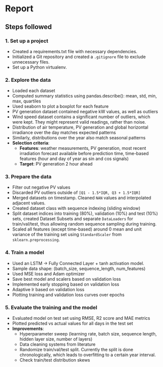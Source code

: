 # Report

## Steps followed

### 1. Set up a project
- Created a requirements.txt file with necessary dependencies.
- Initialized a Git repository and created a `.gitignore` file to exclude unnecessary files.
- Set up a Python virtualenv.

### 2. Explore the data
- Loaded each dataset
- Computed summary statistics using pandas.describe(): mean, std, min, max, quartiles
- Used seaborn to plot a boxplot for each feature
- PV generation dataset contained negative kW values, as well as outliers
- Wind speed dataset contains a significant number of outliers, which were kept. They might represent valid readings, rather than noise.
- Distribution of air temperature, PV generation and global horizontal irradiance over the day matches expected patterns
- Similarly, distributions over the year also match seasonal patterns
- **Selection criteria**:
  - **Features**: weather measurements, PV generation, most recent irradiation forecast available before prediction time, time-based features (hour and day of year as sin and cos signals)
  - **Target**: PV generation 2 hour ahead

### 3. Prepare the data
- Filter out negative PV values
- Discarded PV outliers outside of `[Q1 - 1.5*IQR, Q3 + 1.5*IQR]`
- Merged datasets on timestamp. Cleaned `NAN` values and interpolated adjacent values.
- Created dataset class with sequence indexing (sliding window) 
- Split dataset indices into training (80%), validation (10%) and test (10%) sets, created Dataset Subsets and separate `DataLoaders` for train/val/test, thus allowing random sequence sampling during training.
- Scaled all features (except time-based) around 0 mean and unit variance of the training set using `StandardScaler` from `sklearn.preprocessing`. 

### 4. Train a model
- Used an LSTM -> Fully Connected Layer + tanh activation model.
- Sample data shape: (batch_size, sequence_length, num_features)
- Used MSE loss and Adam optimizer
- Save best model and scalers based on validation loss
- Implemented early stopping based on validation loss
- Adaptive lr based on validation loss
- Plotting training and validation loss curves over epochs

### 5. Evaluate the training and the model
- Evaluated model on test set using RMSE, R2 score and MAE metrics
- Plotted predicted vs actual values for all days in the test set
- **Improvements**:
  - Hyperparameter sweep (learning rate, batch size, sequence length, hidden layer size, number of layers)
  - Data cleaning systems from literature
  - Randomize train/val/test split. Currently the split is done chronologically, which leads to overfitting to a certain year interval.
  - Check train/test distribution skews
